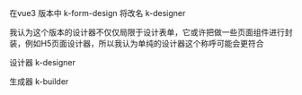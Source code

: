 在vue3 版本中 k-form-design 将改名 k-designer

我认为这个版本的设计器不仅仅局限于设计表单，它或许把做一些页面组件进行封装，例如H5页面设计器，所以我认为单纯的设计器这个称呼可能会更符合

设计器  k-designer

生成器 k-builder



